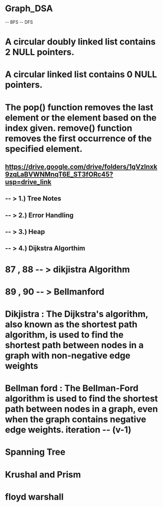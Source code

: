 # Graph_DSA

-- BFS
-- DFS

# A circular doubly linked list contains 2 NULL pointers. 


# A circular linked list contains 0 NULL pointers. 

# The pop() function removes the last element or the element based on the index given. remove() function removes the first occurrence of the specified element. 
## https://drive.google.com/drive/folders/1gVzlnxk9zqLaBVWNMnqT6E_ST3fORc45?usp=drive_link 


## -- > 1.) Tree Notes
## -- > 2.) Error Handling
## -- > 3.) Heap
## -- > 4.) Dijkstra Algorthim

# 87 , 88 -- > dikjistra Algorithm
# 89 , 90 -- > Bellmanford 

# Dikjistra : The Dijkstra's algorithm, also known as the shortest path algorithm, is used to find the shortest path between nodes in a graph with non-negative edge weights

# Bellman ford : The Bellman-Ford algorithm is used to find the shortest path between nodes in a graph, even when the graph contains negative edge weights. iteration -- (v-1)

# Spanning Tree
  # Krushal and Prism 


# floyd warshall
